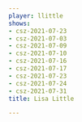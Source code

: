 ```yaml
---
player: llittle
shows:
- csz-2021-07-23
- csz-2021-07-03
- csz-2021-07-09
- csz-2021-07-10
- csz-2021-07-16
- csz-2021-07-17
- csz-2021-07-23
- csz-2021-07-24
- csz-2021-07-31
title: Lisa Little

---
```

